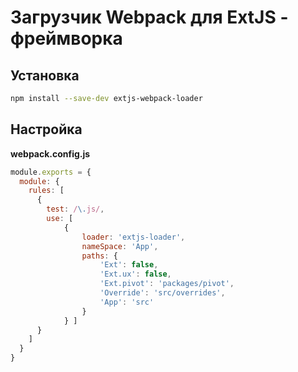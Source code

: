 # Загрузчик Webpack для ExtJS - фреймворка


## Установка

```bash
npm install --save-dev extjs-webpack-loader
```

[//]: # (## Пример использовавания)

## Настройка

**webpack.config.js**
```js
module.exports = {
  module: {
    rules: [
      {
        test: /\.js/,
        use: [
            {
                loader: 'extjs-loader',
                nameSpace: 'App',
                paths: {
                    'Ext': false,
                    'Ext.ux': false,
                    'Ext.pivot': 'packages/pivot',
                    'Override': 'src/overrides',
                    'App': 'src'
                }
            } ]
      }
    ]
  }
}
```
